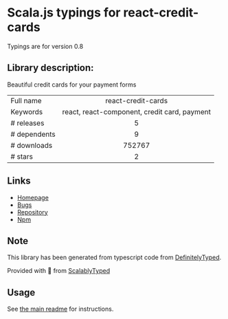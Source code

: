 
# Scala.js typings for react-credit-cards

Typings are for version 0.8

## Library description:
Beautiful credit cards for your payment forms

|                    |                 |
| ------------------ | :-------------: |
| Full name          | react-credit-cards |
| Keywords           | react, react-component, credit card, payment |
| # releases         | 5 |
| # dependents       | 9 |
| # downloads        | 752767 |
| # stars            | 2 |

## Links
- [Homepage](https://github.com/amarofashion/react-credit-cards#readme)
- [Bugs](https://github.com/amarofashion/react-credit-cards/issues)
- [Repository](https://github.com/amarofashion/react-credit-cards)
- [Npm](https://www.npmjs.com/package/react-credit-cards)
    


## Note
This library has been generated from typescript code from [DefinitelyTyped](https://definitelytyped.org).

Provided with :purple_heart: from [ScalablyTyped](https://github.com/oyvindberg/ScalablyTyped)

## Usage
See [the main readme](../../readme.md) for instructions.


